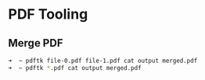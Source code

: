 # PDF Tooling

## Merge PDF

``` bash
➜  ~ pdftk file-0.pdf file-1.pdf cat output merged.pdf
➜  ~ pdftk *.pdf cat output merged.pdf
```
